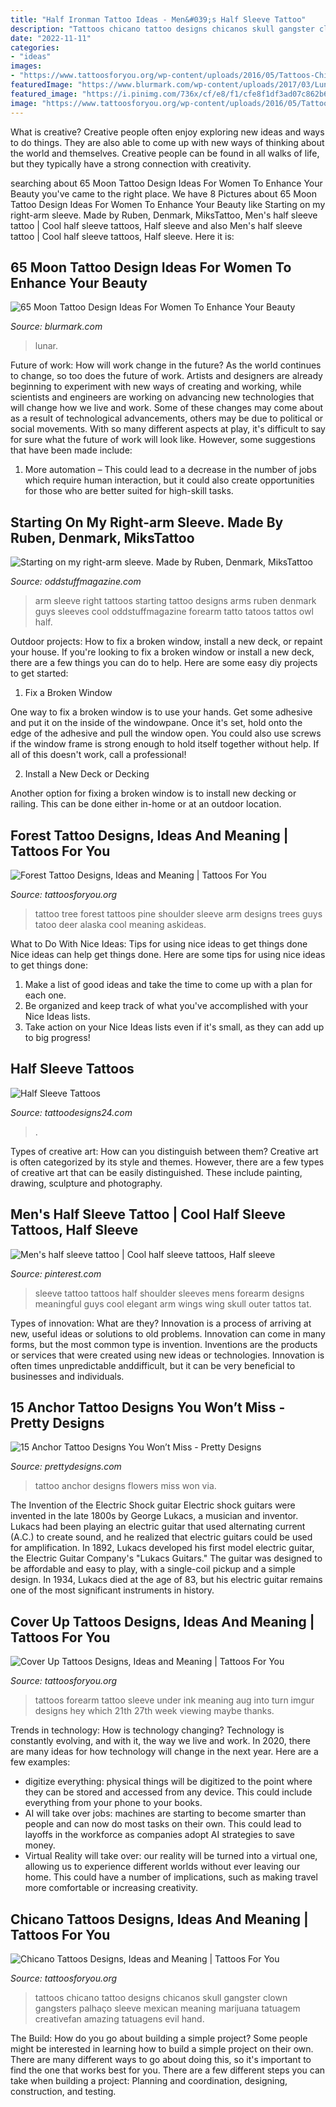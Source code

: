 ```yaml
---
title: "Half Ironman Tattoo Ideas - Men&#039;s Half Sleeve Tattoo"
description: "Tattoos chicano tattoo designs chicanos skull gangster clown gangsters palhaço sleeve mexican meaning marijuana tatuagem creativefan amazing tatuagens evil hand"
date: "2022-11-11"
categories:
- "ideas"
images:
- "https://www.tattoosforyou.org/wp-content/uploads/2016/05/Tattoos-Chicanos.jpg"
featuredImage: "https://www.blurmark.com/wp-content/uploads/2017/03/Lunar-Exploration-On-Back-768x816.jpg"
featured_image: "https://i.pinimg.com/736x/cf/e8/f1/cfe8f1df3ad07c862b60db1da67f6394--mens-sleeve-tattoos-mens-half-sleeve-tattoo-ideas.jpg"
image: "https://www.tattoosforyou.org/wp-content/uploads/2016/05/Tattoos-Chicanos.jpg"
---
```



What is creative?
Creative people often enjoy exploring new ideas and ways to do things. They are also able to come up with new ways of thinking about the world and themselves. Creative people can be found in all walks of life, but they typically have a strong connection with creativity.

	

		
searching about 65 Moon Tattoo Design Ideas For Women To Enhance Your Beauty you've came to the right place. We have 8 Pictures about 65 Moon Tattoo Design Ideas For Women To Enhance Your Beauty like Starting on my right-arm sleeve. Made by Ruben, Denmark, MiksTattoo, Men&#039;s half sleeve tattoo | Cool half sleeve tattoos, Half sleeve and also Men&#039;s half sleeve tattoo | Cool half sleeve tattoos, Half sleeve. Here it is:
		
    
## 65 Moon Tattoo Design Ideas For Women To Enhance Your Beauty

<img loading=lazy src="https://www.blurmark.com/wp-content/uploads/2017/03/Lunar-Exploration-On-Back-768x816.jpg" onerror="this.onerror=null;this.src='https://tse3.mm.bing.net/th?id=OIP.oaR2_tg4-jO4qHHeWqwOPQHaH3&amp;pid=15.1';" alt="65 Moon Tattoo Design Ideas For Women To Enhance Your Beauty">

_Source: blurmark.com_

>lunar. 

	

Future of work: How will work change in the future?
As the world continues to change, so too does the future of work. Artists and designers are already beginning to experiment with new ways of creating and working, while scientists and engineers are working on advancing new technologies that will change how we live and work. Some of these changes may come about as a result of technological advancements, others may be due to political or social movements. With so many different aspects at play, it's difficult to say for sure what the future of work will look like. However, some suggestions that have been made include: 
1) More automation – This could lead to a decrease in the number of jobs which require human interaction, but it could also create opportunities for those who are better suited for high-skill tasks.

    
## Starting On My Right-arm Sleeve. Made By Ruben, Denmark, MiksTattoo

<img loading=lazy src="https://oddstuffmagazine.com/wp-content/uploads/2015/01/Starting-on-my-right-arm-sleeve.-Made-by-Ruben-Denmark-MiksTattoo.jpg" onerror="this.onerror=null;this.src='https://tse3.mm.bing.net/th?id=OIP.zcdXRKEPPgBXwnX5PbwlrgHaNG&amp;pid=15.1';" alt="Starting on my right-arm sleeve. Made by Ruben, Denmark, MiksTattoo">

_Source: oddstuffmagazine.com_

>arm sleeve right tattoos starting tattoo designs arms ruben denmark guys sleeves cool oddstuffmagazine forearm tatto tatoos tattos owl half. 

	

Outdoor projects: How to fix a broken window, install a new deck, or repaint your house.
If you're looking to fix a broken window or install a new deck, there are a few things you can do to help. Here are some easy diy projects to get started:
1. Fix a Broken Window

One way to fix a broken window is to use your hands. Get some adhesive and put it on the inside of the windowpane. Once it's set, hold onto the edge of the adhesive and pull the window open. You could also use screws if the window frame is strong enough to hold itself together without help. If all of this doesn't work, call a professional!

2. Install a New Deck or Decking

Another option for fixing a broken window is to install new decking or railing. This can be done either in-home or at an outdoor location.

    
## Forest Tattoo Designs, Ideas And Meaning | Tattoos For You

<img loading=lazy src="https://www.tattoosforyou.org/wp-content/uploads/2017/12/Forest-Tree-Tattoo.jpg" onerror="this.onerror=null;this.src='https://tse1.mm.bing.net/th?id=OIP.4lAfBkocIsrmFDUmOtHdHgHaJ6&amp;pid=15.1';" alt="Forest Tattoo Designs, Ideas and Meaning | Tattoos For You">

_Source: tattoosforyou.org_

>tattoo tree forest tattoos pine shoulder sleeve arm designs trees guys tatoo deer alaska cool meaning askideas. 

	

What to Do With Nice Ideas: Tips for using nice ideas to get things done
Nice ideas can help get things done. Here are some tips for using nice ideas to get things done: 
1. Make a list of good ideas and take the time to come up with a plan for each one.
2. Be organized and keep track of what you've accomplished with your Nice Ideas lists.
3. Take action on your Nice Ideas lists even if it's small, as they can add up to big progress!

    
## Half Sleeve Tattoos

<img loading=lazy src="http://www.tattoodesigns24.com/wp-content/uploads/2015/08/Batman-Tattoo-Design.jpg" onerror="this.onerror=null;this.src='https://tse3.mm.bing.net/th?id=OIP.N9CXdVacirZAzKcbMENjSgHaKT&amp;pid=15.1';" alt="Half Sleeve Tattoos">

_Source: tattoodesigns24.com_

>. 

	

Types of creative art: How can you distinguish between them?
Creative art is often categorized by its style and themes. However, there are a few types of creative art that can be easily distinguished. These include painting, drawing, sculpture and photography.

    
## Men&#039;s Half Sleeve Tattoo | Cool Half Sleeve Tattoos, Half Sleeve

<img loading=lazy src="https://i.pinimg.com/736x/cf/e8/f1/cfe8f1df3ad07c862b60db1da67f6394--mens-sleeve-tattoos-mens-half-sleeve-tattoo-ideas.jpg" onerror="this.onerror=null;this.src='https://tse2.mm.bing.net/th?id=OIP.yT_4n3obFX3YtneJ0IOg6wHaNL&amp;pid=15.1';" alt="Men&#039;s half sleeve tattoo | Cool half sleeve tattoos, Half sleeve">

_Source: pinterest.com_

>sleeve tattoo tattoos half shoulder sleeves mens forearm designs meaningful guys cool elegant arm wings wing skull outer tattos tat. 

	

Types of innovation: What are they?
Innovation is a process of arriving at new, useful ideas or solutions to old problems. Innovation can come in many forms, but the most common type is invention. Inventions are the products or services that were created using new ideas or technologies. Innovation is often times unpredictable anddifficult, but it can be very beneficial to businesses and individuals.

    
## 15 Anchor Tattoo Designs You Won’t Miss - Pretty Designs

<img loading=lazy src="https://www.prettydesigns.com/wp-content/uploads/2014/09/Anchor-and-Flowers-Tattoo.jpg" onerror="this.onerror=null;this.src='https://tse4.mm.bing.net/th?id=OIP.N_PkpPQzC90--oLVk6PmYgHaKZ&amp;pid=15.1';" alt="15 Anchor Tattoo Designs You Won’t Miss - Pretty Designs">

_Source: prettydesigns.com_

>tattoo anchor designs flowers miss won via. 

	

The Invention of the Electric Shock guitar
Electric shock guitars were invented in the late 1800s by George Lukacs, a musician and inventor. Lukacs had been playing an electric guitar that used alternating current (A.C.) to create sound, and he realized that electric guitars could be used for amplification. In 1892, Lukacs developed his first model electric guitar, the Electric Guitar Company's "Lukacs Guitars." The guitar was designed to be affordable and easy to play, with a single-coil pickup and a simple design. In 1934, Lukacs died at the age of 83, but his electric guitar remains one of the most significant instruments in history.

    
## Cover Up Tattoos Designs, Ideas And Meaning | Tattoos For You

<img loading=lazy src="http://www.tattoosforyou.org/wp-content/uploads/2013/09/Tattoos-Cover-Up.jpg" onerror="this.onerror=null;this.src='https://tse2.mm.bing.net/th?id=OIP.iFLn0oYusHh2d3aU6lkfggHaFB&amp;pid=15.1';" alt="Cover Up Tattoos Designs, Ideas and Meaning | Tattoos For You">

_Source: tattoosforyou.org_

>tattoos forearm tattoo sleeve under ink meaning aug into turn imgur designs hey which 21th 27th week viewing maybe thanks. 

	

Trends in technology: How is technology changing?
Technology is constantly evolving, and with it, the way we live and work. In 2020, there are many ideas for how technology will change in the next year. Here are a few examples: 
- digitize everything: physical things will be digitized to the point where they can be stored and accessed from any device. This could include everything from your phone to your books. 
- AI will take over jobs: machines are starting to become smarter than people and can now do most tasks on their own. This could lead to layoffs in the workforce as companies adopt AI strategies to save money. 
- Virtual Reality will take over: our reality will be turned into a virtual one, allowing us to experience different worlds without ever leaving our home. This could have a number of implications, such as making travel more comfortable or increasing creativity.

    
## Chicano Tattoos Designs, Ideas And Meaning | Tattoos For You

<img loading=lazy src="https://www.tattoosforyou.org/wp-content/uploads/2016/05/Tattoos-Chicanos.jpg" onerror="this.onerror=null;this.src='https://tse4.mm.bing.net/th?id=OIP.EVRDeg1o0TCEkETpejtlgAHaL9&amp;pid=15.1';" alt="Chicano Tattoos Designs, Ideas and Meaning | Tattoos For You">

_Source: tattoosforyou.org_

>tattoos chicano tattoo designs chicanos skull gangster clown gangsters palhaço sleeve mexican meaning marijuana tatuagem creativefan amazing tatuagens evil hand. 

	

The Build: How do you go about building a simple project?
Some people might be interested in learning how to build a simple project on their own. There are many different ways to go about doing this, so it's important to find the one that works best for you. There are a few different steps you can take when building a project: Planning and coordination, designing, construction, and testing.

